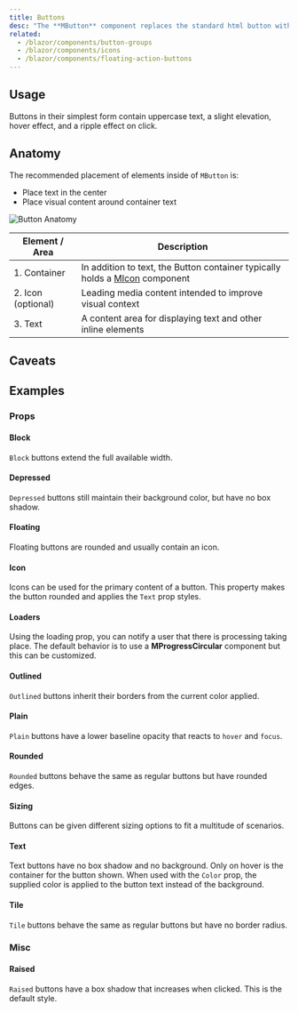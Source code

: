 ```yaml
---
title: Buttons
desc: "The **MButton** component replaces the standard html button with a material design theme and a multitude of options. Any color helper class can be used to alter the background or text color."
related:
  - /blazor/components/button-groups
  - /blazor/components/icons
  - /blazor/components/floating-action-buttons
---
```


## Usage

Buttons in their simplest form contain uppercase text, a slight elevation, hover effect, and a ripple effect on click.

<buttons-usage></buttons-usage>

## Anatomy

The recommended placement of elements inside of `MButton` is:

* Place text in the center
* Place visual content around container text

![Button Anatomy](https://cdn.vuetifyjs.com/docs/images/components-temp/v-btn/v-btn-anatomy.png)

| Element / Area | Description |
| - | - |
| 1. Container | In addition to text, the Button container typically holds a [MIcon](blazor/components/icons/) component |
| 2. Icon (optional) | Leading media content intended to improve visual context |
| 3. Text | A content area for displaying text and other inline elements |

## Caveats

<app-alert type="warning" content="**MButton** is the only component that behaves differently when using the `Dark` prop. Normally components use the `Dark` prop to denote that they have a dark colored background and need their text to be white. While this will work
for **MButton** , it is advised to only use the prop when the button **IS ON** a colored background due to the disabled state
blending in with white backgrounds. If you need white text, simply add the `white--text` class."></app-alert>

## Examples

### Props

#### Block

`Block` buttons extend the full available width.

<masa-example file="Examples.components.buttons.Block"></masa-example>

#### Depressed

`Depressed` buttons still maintain their background color, but have no box shadow.

<masa-example file="Examples.components.buttons.Depressed"></masa-example>

#### Floating

Floating buttons are rounded and usually contain an icon.

<masa-example file="Examples.components.buttons.Floating"></masa-example>

#### Icon

Icons can be used for the primary content of a button. This property makes the button rounded and applies the `Text`
prop styles.

<masa-example file="Examples.components.buttons.Icon"></masa-example>

#### Loaders

Using the loading prop, you can notify a user that there is processing taking place. The default behavior is to use
a **MProgressCircular** component but this can be customized.

<masa-example file="Examples.components.buttons.Loaders"></masa-example>

#### Outlined

`Outlined` buttons inherit their borders from the current color applied.

<masa-example file="Examples.components.buttons.Outlined"></masa-example>

#### Plain

`Plain` buttons have a lower baseline opacity that reacts to `hover` and `focus`.

<masa-example file="Examples.components.buttons.Plain"></masa-example>

#### Rounded

`Rounded` buttons behave the same as regular buttons but have rounded edges.

<masa-example file="Examples.components.buttons.Rounded"></masa-example>

#### Sizing

Buttons can be given different sizing options to fit a multitude of scenarios.

<masa-example file="Examples.components.buttons.Size"></masa-example>

#### Text

Text buttons have no box shadow and no background. Only on hover is the container for the button shown. When used with
the `Color` prop, the supplied color is applied to the button text instead of the background.

<masa-example file="Examples.components.buttons.Text"></masa-example>

#### Tile

`Tile` buttons behave the same as regular buttons but have no border radius.

<masa-example file="Examples.components.buttons.Tile"></masa-example>

### Misc

#### Raised

`Raised` buttons have a box shadow that increases when clicked. This is the default style.

<masa-example file="Examples.components.buttons.Raised"></masa-example>


